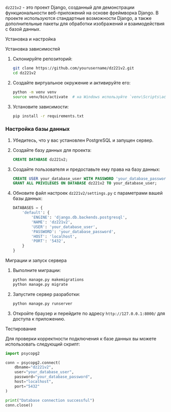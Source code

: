 `dz221v2` - это проект Django, созданный для демонстрации функциональности веб-приложений на основе фреймворка Django. В проекте используются стандартные возможности Django, а также дополнительные пакеты для обработки изображений и взаимодействия с базой данных.

Установка и настройка

Установка зависимостей

1. Склонируйте репозиторий:

    ```bash
    git clone https://github.com/yourusername/dz221v2.git
    cd dz221v2
    ```

2. Создайте виртуальное окружение и активируйте его:

    ```bash
    python -m venv venv
    source venv/bin/activate  # на Windows используйте `venv\Scripts\activate`
    ```

3. Установите зависимости:

    ```bash
    pip install -r requirements.txt
    ```

### Настройка базы данных

1. Убедитесь, что у вас установлен PostgreSQL и запущен сервер.

2. Создайте базу данных для проекта:

    ```sql
    CREATE DATABASE dz221v2;
    ```

3. Создайте пользователя и предоставьте ему права на базу данных:

    ```sql
    CREATE USER your_database_user WITH PASSWORD 'your_database_password';
    GRANT ALL PRIVILEGES ON DATABASE dz221v2 TO your_database_user;
    ```

4. Обновите файл настроек `dz221v2/settings.py` с параметрами вашей базы данных:

    ```python
    DATABASES = {
        'default': {
            'ENGINE': 'django.db.backends.postgresql',
            'NAME': 'dz221v2',
            'USER': 'your_database_user',
            'PASSWORD': 'your_database_password',
            'HOST': 'localhost',
            'PORT': '5432',
        }
    }
    ```

Миграции и запуск сервера

1. Выполните миграции:

    ```bash
    python manage.py makemigrations
    python manage.py migrate
    ```

2. Запустите сервер разработки:

    ```bash
    python manage.py runserver
    ```

3. Откройте браузер и перейдите по адресу `http://127.0.0.1:8000/` для доступа к приложению.

Тестирование

Для проверки корректности подключения к базе данных вы можете использовать следующий скрипт:

```python
import psycopg2

conn = psycopg2.connect(
    dbname="dz221v2",
    user="your_database_user",
    password="your_database_password",
    host="localhost",
    port="5432"
)

print("Database connection successful")
conn.close()
